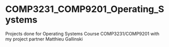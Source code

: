 # COMP3231_COMP9201_Operating_Systems
Projects done for Operating Systems Course COMP3231/COMP9201 with my project partner Matthieu Gallinski
